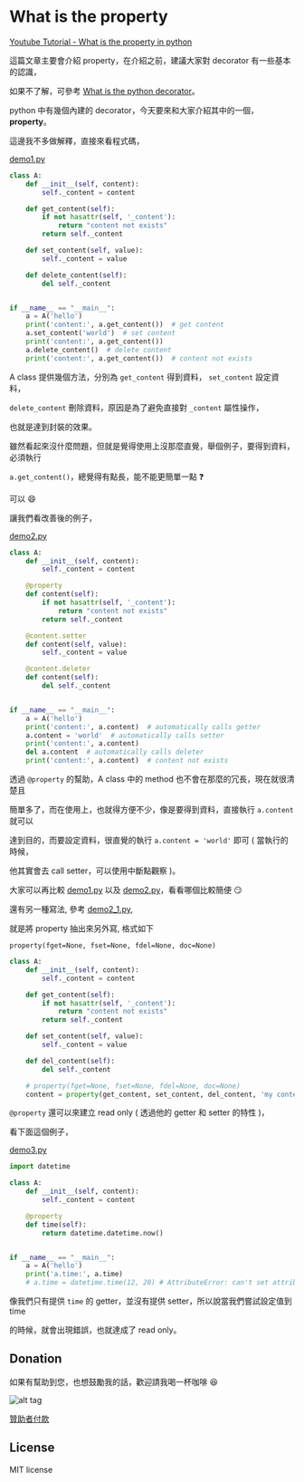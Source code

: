 # What is the property

[Youtube Tutorial - What is the property in python](https://youtu.be/i8eHJDgKEsE)

這篇文章主要會介紹 property，在介紹之前，建議大家對 decorator 有一些基本的認識，

如果不了解，可參考 [What is the python decorator](https://github.com/twtrubiks/python-notes/tree/master/what_is_the_python_decorator)。

python 中有幾個內建的 decorator，今天要來和大家介紹其中的一個，**property**。

這邊我不多做解釋，直接來看程式碼，

[demo1.py](https://github.com/twtrubiks/python-notes/blob/master/what_is_the_property/demo1.py)

```python
class A:
    def __init__(self, content):
        self._content = content

    def get_content(self):
        if not hasattr(self, '_content'):
            return "content not exists"
        return self._content

    def set_content(self, value):
        self._content = value

    def delete_content(self):
        del self._content


if __name__ == "__main__":
    a = A('hello')
    print('content:', a.get_content())  # get content
    a.set_content('world')  # set content
    print('content:', a.get_content())
    a.delete_content()  # delete content
    print('content:', a.get_content())  # content not exists
```

A class 提供幾個方法，分別為 `get_content` 得到資料， `set_content` 設定資料，

`delete_content` 刪除資料，原因是為了避免直接對 `_content` 屬性操作，

也就是達到封裝的效果。

雖然看起來沒什麼問題，但就是覺得使用上沒那麼直覺，舉個例子，要得到資料，必須執行

`a.get_content()`，總覺得有點長，能不能更簡單一點 :question:

可以 :smile:

讓我們看改善後的例子，

[demo2.py](https://github.com/twtrubiks/python-notes/blob/master/what_is_the_property/demo2.py)

```python
class A:
    def __init__(self, content):
        self._content = content

    @property
    def content(self):
        if not hasattr(self, '_content'):
            return "content not exists"
        return self._content

    @content.setter
    def content(self, value):
        self._content = value

    @content.deleter
    def content(self):
        del self._content


if __name__ == "__main__":
    a = A('hello')
    print('content:', a.content)  # automatically calls getter
    a.content = 'world'  # automatically calls setter
    print('content:', a.content)
    del a.content  # automatically calls deleter
    print('content:', a.content)  # content not exists
```

透過 `@property` 的幫助，A class 中的 method 也不會在那麼的冗長，現在就很清楚且

簡單多了，而在使用上，也就得方便不少，像是要得到資料，直接執行 `a.content` 就可以

達到目的，而要設定資料，很直覺的執行 `a.content = 'world'` 即可 ( 當執行的時候，

他其實會去 call setter，可以使用中斷點觀察 )。

大家可以再比較 [demo1.py](https://github.com/twtrubiks/python-notes/blob/master/what_is_the_property/demo1.py) 以及 [demo2.py](https://github.com/twtrubiks/python-notes/blob/master/what_is_the_property/demo2.py)，看看哪個比較簡便 :smirk:

還有另一種寫法, 參考 [demo2_1.py](https://github.com/twtrubiks/python-notes/blob/master/what_is_the_property/demo2_1.py),

就是將 property 抽出來另外寫, 格式如下

`property(fget=None, fset=None, fdel=None, doc=None)`

```python
class A:
    def __init__(self, content):
        self._content = content

    def get_content(self):
        if not hasattr(self, '_content'):
            return "content not exists"
        return self._content

    def set_content(self, value):
        self._content = value

    def del_content(self):
        del self._content

    # property(fget=None, fset=None, fdel=None, doc=None)
    content = property(get_content, set_content, del_content, 'my content property')
```

`@property` 還可以來建立 read only ( 透過他的 getter 和 setter 的特性 )，

看下面這個例子，

[demo3.py](https://github.com/twtrubiks/python-notes/blob/master/what_is_the_property/demo3.py)

```python
import datetime

class A:
    def __init__(self, content):
        self._content = content

    @property
    def time(self):
        return datetime.datetime.now()


if __name__ == "__main__":
    a = A('hello')
    print('a.time:', a.time)
    # a.time = datetime.time(12, 20) # AttributeError: can't set attribute
```

像我們只有提供 `time` 的 getter，並沒有提供 setter，所以說當我們嘗試設定值到 time

的時候，就會出現錯誤，也就達成了 read only。

## Donation

如果有幫助到您，也想鼓勵我的話，歡迎請我喝一杯咖啡 :laughing:

![alt tag](https://i.imgur.com/LRct9xa.png)

[贊助者付款](https://payment.opay.tw/Broadcaster/Donate/9E47FDEF85ABE383A0F5FC6A218606F8)

## License

MIT license
